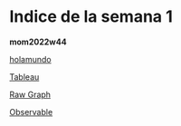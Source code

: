 # Indice de la semana 1

**mom2022w44**

[holamundo](https://juanisolerno.github.io/infovis/s1/holamundo.html)

[Tableau](https://juanisolerno.github.io/infovis/s1/mom2022w44_tableau.html)

[Raw Graph](https://juanisolerno.github.io/infovis/s1/mom2022w44_rawgraph_circlepacking.html)

[Observable](https://juanisolerno.github.io/infovis/s1/mom2022w44_observable_scatter.html)

